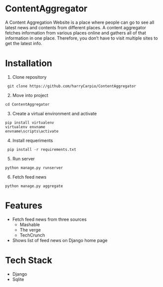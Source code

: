 # ContentAggregator
A Content Aggregation Website is a place where people can go to see all latest news and contents from different places.
A content aggregator fetches information from various places online and gathers all of that information in one place. Therefore, you don’t have to visit multiple sites to get the latest info.



# Installation
1. Clone repository 
```shell 
 git clone https://github.com/harryCarpio/ContentAggregator
```
2. Move into project
```shell 
cd ContentAggregator
```
3. Create a virtual environment and activate
```shell 
pip install virtualenv
virtualenv envname
envname\scripts\activate
```
4. Install requeriments 
```shell
 pip install -r requirements.txt
```
5. Run server 
```shell 
python manage.py runserver
```
6. Fetch feed news
```shell 
python manage.py aggregate
```


# Features
* Fetch feed news from three sources
  * Mashable
  * The verge
  * TechCrunch
* Shows list of feed news on Django home page
  
# Tech Stack
* Django
* Sqlite

